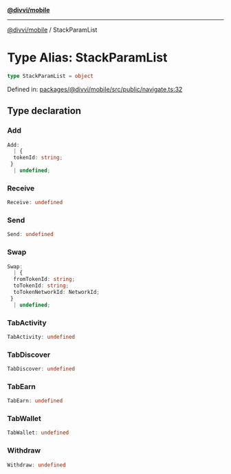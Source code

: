 [**@divvi/mobile**](../index.md)

---

[@divvi/mobile](../index.md) / StackParamList

# Type Alias: StackParamList

```ts
type StackParamList = object
```

Defined in: [packages/@divvi/mobile/src/public/navigate.ts:32](https://github.com/divvi-xyz/divvi-mobile/blob/main/packages/@divvi/mobile/src/public/navigate.ts#L32)

## Type declaration

### Add

```ts
Add:
  | {
  tokenId: string;
 }
  | undefined;
```

### Receive

```ts
Receive: undefined
```

### Send

```ts
Send: undefined
```

### Swap

```ts
Swap:
  | {
  fromTokenId: string;
  toTokenId: string;
  toTokenNetworkId: NetworkId;
 }
  | undefined;
```

### TabActivity

```ts
TabActivity: undefined
```

### TabDiscover

```ts
TabDiscover: undefined
```

### TabEarn

```ts
TabEarn: undefined
```

### TabWallet

```ts
TabWallet: undefined
```

### Withdraw

```ts
Withdraw: undefined
```
